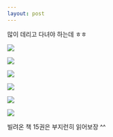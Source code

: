 ```yaml
---
layout: post
---
```


많이 데리고 다녀야 하는데 ㅎㅎ

![](https://dl.dropboxusercontent.com/u/9792864/150813%20%EB%8F%84%EC%84%9C%EA%B4%80/KakaoTalk_20150813_183747184.jpg)


![](https://dl.dropboxusercontent.com/u/9792864/150813%20%EB%8F%84%EC%84%9C%EA%B4%80/KakaoTalk_20150813_183942236.jpg)


![](https://dl.dropboxusercontent.com/u/9792864/150813%20%EB%8F%84%EC%84%9C%EA%B4%80/KakaoTalk_20150813_184023827.jpg)


![](https://dl.dropboxusercontent.com/u/9792864/150813%20%EB%8F%84%EC%84%9C%EA%B4%80/KakaoTalk_20150813_184602985.jpg)


![](https://dl.dropboxusercontent.com/u/9792864/150813%20%EB%8F%84%EC%84%9C%EA%B4%80/KakaoTalk_20150813_184603265.jpg)


![](https://dl.dropboxusercontent.com/u/9792864/150813%20%EB%8F%84%EC%84%9C%EA%B4%80/KakaoTalk_20150813_184607181.jpg)


빌려온 책 15권은 부지런히 읽어보장 ^^